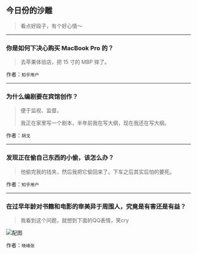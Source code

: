 ## 今日份的沙雕

> 看点好段子，有个好心情～


 
---

### 你是如何下决心购买 MacBook Pro 的？

> 去苹果体验店，把 15 寸的 MBP 摔了。


作者：`知乎用户`

---

### 为什么编剧要在宾馆创作？

> 便于监视、监督。
> 
> 我正在家里写一个剧本，半年前我在写大纲，现在我还在写大纲。


作者：`胡戈`

---

### 发现正在偷自己东西的小偷，该怎么办？

> 他偷完我的钱夹，然后我把它偷回来了。下车之后其实后怕的要死。


作者：`知乎用户`

---

### 在过早年龄对书籍和电影的审美异于周围人，究竟是有害还是有益？

> 我看到这个问题，就想到下面的QQ表情，笑cry



![配图](http://pic4.zhimg.com/70/2288f1170c77cec09f44ba809485260b_b.jpg)


作者：`晓峰张`